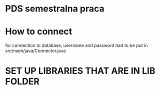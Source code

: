 # PDS semestralna praca 

# How to connect

for connection to database, username and password had
to be put in src/main/java/Connector.java

# SET UP LIBRARIES THAT ARE IN LIB FOLDER